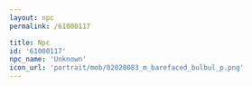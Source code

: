 ```yaml
---
layout: npc
permalink: /61000117

title: Npc
id: '61000117'
npc_name: 'Unknown'
icon_url: 'portrait/mob/02020083_m_barefaced_bulbul_p.png'
---
```

